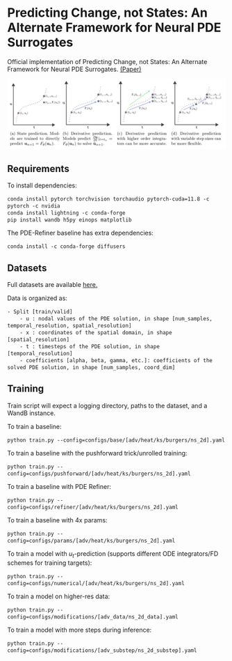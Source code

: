 # Predicting Change, not States: An Alternate Framework for Neural PDE Surrogates 
Official implementation of Predicting Change, not States: An Alternate Framework for Neural PDE Surrogates. [(Paper)]()


![Neural Surrogate Prediction Frameworks](./pics/overview.png)


## Requirements
To install dependencies:
```
conda install pytorch torchvision torchaudio pytorch-cuda=11.8 -c pytorch -c nvidia
conda install lightning -c conda-forge
pip install wandb h5py einops matplotlib
```

The PDE-Refiner baseline has extra dependencies:
```
conda install -c conda-forge diffusers
```

## Datasets
Full datasets are available [here.](https://huggingface.co/datasets/ayz2/temporal_pdes)

Data is organized as: 
```
- Split [train/valid]
    - u : nodal values of the PDE solution, in shape [num_samples, temporal_resolution, spatial_resolution]
    - x : coordinates of the spatial domain, in shape [spatial_resolution]
    - t : timesteps of the PDE solution, in shape [temporal_resolution]
    - coefficients [alpha, beta, gamma, etc.]: coefficients of the solved PDE solution, in shape [num_samples, coord_dim]
```

## Training
Train script will expect a logging directory, paths to the dataset, and a WandB instance.

To train a baseline:
```
python train.py --config=configs/base/[adv/heat/ks/burgers/ns_2d].yaml
```

To train a baseline with the pushforward trick/unrolled training:
```
python train.py --config=configs/pushforward/[adv/heat/ks/burgers/ns_2d].yaml
```

To train a baseline with PDE Refiner:
```
python train.py --config=configs/refiner/[adv/heat/ks/burgers/ns_2d].yaml
```

To train a baseline with 4x params:
```
python train.py --config=configs/params/[adv/heat/ks/burgers/ns_2d].yaml
```

To train a model with $u_t$-prediction (supports different ODE integrators/FD schemes for training targets):
```
python train.py --config=configs/numerical/[adv/heat/ks/burgers/ns_2d].yaml
```

To train a model on higher-res data:
```
python train.py --config=configs/modifications/[adv_data/ns_2d_data].yaml
```

To train a model with more steps during inference:
```
python train.py --config=configs/modifications/[adv_substep/ns_2d_substep].yaml
```